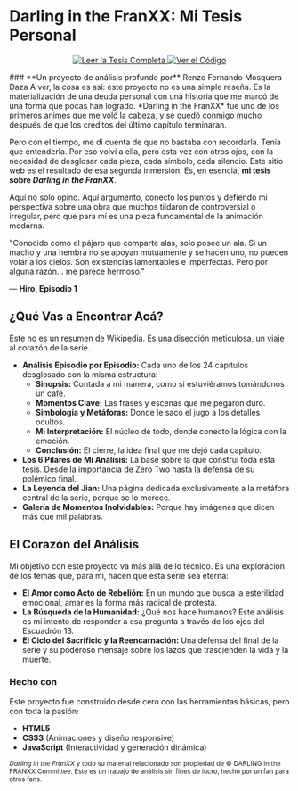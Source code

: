 # **Darling in the FranXX: Mi Tesis Personal**
<p align="center">

<a href="https://renzofernando.github.io/DITF/" target="\_blank">

<img src="https://img.shields.io/badge/Leer%20la%20Tesis%20Completa-%23fe3e1a?style=for-the-badge&logo=github&logoColor=white" alt="Leer la Tesis Completa">

</a>

<a href="https://github.com/RenzoFernando/DITF" target="\_blank">

<img src="https://img.shields.io/badge/Ver%20el%20Código-%2300a8e1?style=for-the-badge&logo=github&logoColor=white" alt="Ver el Código">

</a>

</p>
### **Un proyecto de análisis profundo por** Renzo Fernando Mosquera Daza
A ver, la cosa es así: este proyecto no es una simple reseña. Es la materialización de una deuda personal con una historia que me marcó de una forma que pocas han logrado. *Darling in the FranXX* fue uno de los primeros animes que me voló la cabeza, y se quedó conmigo mucho después de que los créditos del último capítulo terminaran.

Pero con el tiempo, me di cuenta de que no bastaba con recordarla. Tenía que entenderla. Por eso volví a ella, pero esta vez con otros ojos, con la necesidad de desglosar cada pieza, cada símbolo, cada silencio. Este sitio web es el resultado de esa segunda inmersión. Es, en esencia, **mi tesis sobre *Darling in the FranXX***.

Aquí no solo opino. Aquí argumento, conecto los puntos y defiendo mi perspectiva sobre una obra que muchos tildaron de controversial o irregular, pero que para mí es una pieza fundamental de la animación moderna.

"Conocido como el pájaro que comparte alas, solo posee un ala. Si un macho y una hembra no se apoyan mutuamente y se hacen uno, no pueden volar a los cielos. Son existencias lamentables e imperfectas. Pero por alguna razón... me parece hermoso."

— **Hiro, Episodio 1**
## **¿Qué Vas a Encontrar Acá?**
Este no es un resumen de Wikipedia. Es una disección meticulosa, un viaje al corazón de la serie.

- **Análisis Episodio por Episodio:** Cada uno de los 24 capítulos desglosado con la misma estructura:
    - **Sinopsis:** Contada a mi manera, como si estuviéramos tomándonos un café.
    - **Momentos Clave:** Las frases y escenas que me pegaron duro.
    - **Simbología y Metáforas:** Donde le saco el jugo a los detalles ocultos.
    - **Mi Interpretación:** El núcleo de todo, donde conecto la lógica con la emoción.
    - **Conclusión:** El cierre, la idea final que me dejó cada capítulo.
- **Los 6 Pilares de Mi Análisis:** La base sobre la que construí toda esta tesis. Desde la importancia de Zero Two hasta la defensa de su polémico final.
- **La Leyenda del Jian:** Una página dedicada exclusivamente a la metáfora central de la serie, porque se lo merece.
- **Galería de Momentos Inolvidables:** Porque hay imágenes que dicen más que mil palabras.
## **El Corazón del Análisis**
Mi objetivo con este proyecto va más allá de lo técnico. Es una exploración de los temas que, para mí, hacen que esta serie sea eterna:

- **El Amor como Acto de Rebelión:** En un mundo que busca la esterilidad emocional, amar es la forma más radical de protesta.
- **La Búsqueda de la Humanidad:** ¿Qué nos hace humanos? Este análisis es mi intento de responder a esa pregunta a través de los ojos del Escuadrón 13.
- **El Ciclo del Sacrificio y la Reencarnación:** Una defensa del final de la serie y su poderoso mensaje sobre los lazos que trascienden la vida y la muerte.
### **Hecho con**
Este proyecto fue construido desde cero con las herramientas básicas, pero con toda la pasión:

- **HTML5**
- **CSS3** (Animaciones y diseño responsive)
- **JavaScript** (Interactividad y generación dinámica)

<p align="center">

<small><em>Darling in the FranXX</em> y todo su material relacionado son propiedad de © DARLING in the FRANXX Committee. Este es un trabajo de análisis sin fines de lucro, hecho por un fan para otros fans.</small>

</p>
